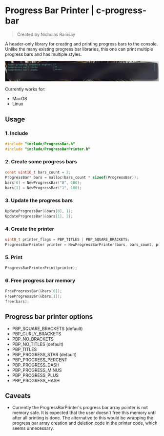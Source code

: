 # Progress Bar Printer | c-progress-bar
> Created by Nicholas Ramsay

A header-only library for creating and printing progress bars to the console. Unlike the many existing progress bar libraries, this one can print multiple progress bars and has multiple styles.

![Progress bar showcase gif](./example.gif "Progress bar showcase gif")

Currently works for:
* MacOS
* Linux

## Usage
### 1. Include
```c
#include "include/ProgressBar.h"
#include "include/ProgressBarPrinter.h"
```

### 2. Create some progress bars
```c
const uint16_t bars_count = 2;
ProgressBar* bars = malloc(bars_count * sizeof(ProgressBar));
bars[0] = NewProgressBar("0", 100);
bars[1] = NewProgressBar("1", 100);
```

### 3. Update the progress bars
```c
UpdateProgressBar(&bars[0], 1);
UpdateProgressBar(&bars[1], 2);
```

### 4. Create the printer
```c
uint8_t printer_flags = PBP_TITLES | PBP_SQUARE_BRACKETS;
ProgressBarPrinter printer = NewProgressBarPrinter(bars, bars_count, printer_flags);
```

### 5. Print
```c
ProgressBarPrinterPrint(printer);
```

### 6. Free progress bar memory
```c
FreeProgressBar(&bars[0]);
FreeProgressBar(&bars[1]);
free(bars);
```

## Progress bar printer options
* PBP_SQUARE_BRACKETS (default)
* PBP_CURLY_BRACKETS 
* PBP_NO_BRACKETS
* PBP_NO_TITLES  (default)
* PBP_TITLES
* PBP_PROGRESS_STAR (default)
* PBP_PROGRESS_PERCENT
* PBP_PROGRESS_DASH
* PBP_PROGRESS_MINUS
* PBP_PROGRESS_PLUS
* PBP_PROGRESS_HASH

## Caveats
* Currently the ProgressBarPrinter's progress bar array pointer is not memory safe. It is expected that the user doesn't free this memory until after all printing is done. The alternative to this would be wrapping the progress bar array creation and deletion code in the printer code, which seems unnecessary.